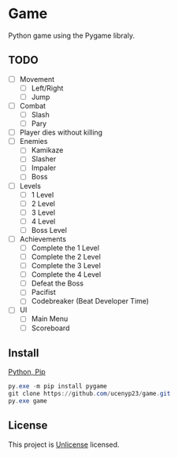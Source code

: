# Game
Python game using the Pygame libraly.

## TODO
- [ ] Movement
  - [ ] Left/Right
  - [ ] Jump
- [ ] Combat
  - [ ] Slash
  - [ ] Pary
- [ ] Player dies without killing
- [ ] Enemies
  - [ ] Kamikaze
  - [ ] Slasher
  - [ ] Impaler
  - [ ] Boss
- [ ] Levels
  - [ ] 1 Level
  - [ ] 2 Level
  - [ ] 3 Level
  - [ ] 4 Level
  - [ ] Boss Level
- [ ] Achievements
  - [ ] Complete the 1 Level
  - [ ] Complete the 2 Level
  - [ ] Complete the 3 Level
  - [ ] Complete the 4 Level
  - [ ] Defeat the Boss
  - [ ] Pacifist
  - [ ] Codebreaker (Beat Developer Time)
- [ ] UI
  - [ ] Main Menu
  - [ ] Scoreboard

## Install
[Python, Pip](https://www.python.org/downloads/)
```powershell
py.exe -m pip install pygame
git clone https://github.com/ucenyp23/game.git
py.exe game 
```

## License
This project is [Unlicense](https://unlicense.org/) licensed.
